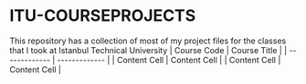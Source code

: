 # ITU-COURSEPROJECTS
This repository has a collection of most of my project files for the classes that I took at Istanbul Technical University 
| Course Code  | Course Title |
| ------------- | ------------- |
| Content Cell  | Content Cell  |
| Content Cell  | Content Cell  |
